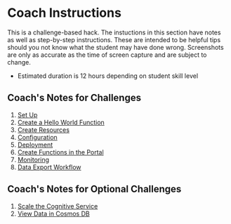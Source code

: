 # Coach Instructions
This is a challenge-based hack. The instuctions in this section have notes as well as step-by-step instructions. These are intended to be helpful tips should you not know what the student may have done wrong.  Screenshots are only as accurate as the time of screen capture and are subject to change.
- Estimated duration is 12 hours depending on student skill level



## Coach's Notes for Challenges
1.	[Set Up](./01-Setup.md)
1.  [Create a Hello World Function](./02-FunctionIntro.md)
1.	[Create Resources](./03-CreateResources.md)
1.  [Configuration](./04-Configuration.md)
1.  [Deployment](./05-Deployment.md)
1.  [Create Functions in the Portal](./06-PortalFunctions.md)
1.  [Monitoring](./07-Monitoring.md)
1.  [Data Export Workflow](./08-Workflow.md)


## Coach's Notes for Optional Challenges
1.	[Scale the Cognitive Service](./99A-ScaleCognitive.md)
1.  [View Data in Cosmos DB](./99B-Cosmos.md)
